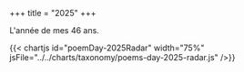 +++
title = "2025"
+++

L'année de mes 46 ans.

{{< chartjs id="poemDay-2025Radar" width="75%" jsFile="../../charts/taxonomy/poems-day-2025-radar.js" />}}